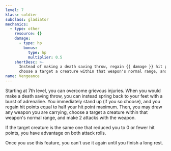 ```yaml
---
level: 7
klass: soldier
subclass: gladiator
mechanics:
  - type: other
    resource: {}
    damage:
      - type: hp
        bonus:
          type: hp
          multiplier: 0.5
    shortDesc: >-
      Instead of making a death saving throw, regain {{ damage }} hit points and you may stand up. Then, you may draw any weapon you are carrying,
      choose a target a creature within that weapon's normal range, and make 2 attacks with the weapon.
name: Vengeance
---
```

Starting at 7th level, you can overcome grievous injuries. When you would make a death
saving throw, you can instead spring back to your feet with a burst of adrenaline. You immediately stand up (if you so
choose), and you regain hit points equal to half your hit point maximum. Then, you may draw any weapon you are carrying,
choose a target a creature within that weapon's normal range, and make 2 attacks with the weapon.

If the target creature is the same one that reduced you to 0 or fewer hit points, you have advantage on both attack rolls.

Once you use this feature, you can't use it again until you finish a long rest.
